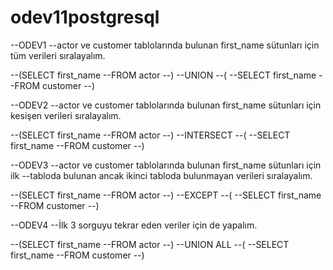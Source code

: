 # odev11postgresql
--ODEV1
--actor ve customer tablolarında bulunan first_name sütunları için tüm verileri sıralayalım.

--(SELECT first_name
--FROM actor
--)
--UNION
--(
--SELECT first_name
--FROM customer
--)

--ODEV2
--actor ve customer tablolarında bulunan first_name sütunları için kesişen verileri sıralayalım.

--(SELECT first_name
--FROM actor
--)
--INTERSECT
--(
--SELECT first_name
--FROM customer
--)

--ODEV3
--actor ve customer tablolarında bulunan first_name sütunları için ilk 
--tabloda bulunan ancak ikinci tabloda bulunmayan verileri sıralayalım.

--(SELECT first_name
--FROM actor
--)
--EXCEPT
--(
--SELECT first_name
--FROM customer
--)

--ODEV4
--İlk 3 sorguyu tekrar eden veriler için de yapalım.

--(SELECT first_name
--FROM actor
--)
--UNION ALL
--(
--SELECT first_name
--FROM customer
--)

